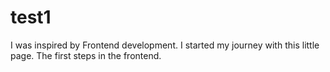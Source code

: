 # test1
I was inspired by Frontend development. I started my journey with this little page. The first steps in the frontend.
